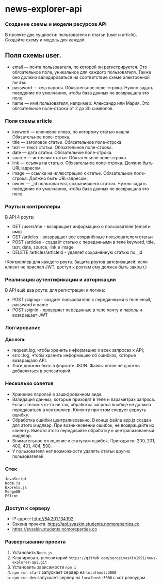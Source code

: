 # news-explorer-api

### Создание схемы и модели ресурсов API
 В проекте две сущности: пользователя и статьи (user и article). Создайте схему и модель для каждой.

## Поля схемы user.
* email — почта пользователя, по которой он регистрируется. Это обязательное поле, уникальное для каждого пользователя. Также оно должно валидироваться на соответствие схеме электронной почты.
* password — хеш пароля. Обязательное поле-строка. Нужно задать поведение по умолчанию, чтобы база данных не возвращала это поле.
* name — имя пользователя, например: Александр или Мария. Это обязательное поле-строка от 2 до 30 символов.

### Поля схемы article
* keyword — ключевое слово, по которому статью нашли. Обязательное поле-строка.
* title — заголовок статьи. Обязательное поле-строка.
* text — текст статьи. Обязательное поле-строка.
* date — дата статьи. Обязательное поле-строка.
* source — источник статьи. Обязательное поле-строка.
* link — ссылка на статью. Обязательное поле-строка. Должно быть URL-адресом.
* image — ссылка на иллюстрацию к статье. Обязательное поле-строка. Должно быть URL-адресом.
* owner — _id пользователя, сохранившего статью. Нужно задать поведение по умолчанию, чтобы база данных не возвращала это поле.

### Роуты и контроллеры
В API 4 роута:
* GET /users/me - возвращает информацию о пользователе (email и имя)
* GET /articles - возвращает все сохранённые пользователем статьи
* POST /articles - создаёт статью с переданными в теле keyword, title, text, date, source, link и image
* DELETE /articles/articleId - удаляет сохранённую статью  по _id

(Контроллер для каждого роута. Защита роутов авторизацией: если клиент не прислал JWT, доступ к роутам ему должен быть закрыт.)


### Реализация аутентификации и авторизации
В API ещё два роута: для регистрации и логина:
* POST /signup - создаёт пользователя с переданными в теле email, password и name
* POST /signin - проверяет переданные в теле почту и пароль и возвращает JWT

### Логгирование
#### Два лога:
* request.log, чтобы хранить информацию о всех запросах к API;
* error.log, чтобы хранить информацию об ошибках, которые возвращало API.
* Логи должны быть в формате JSON. Файлы логов не должны добавляться в репозиторий.


### Несколько советов
* Хранение паролей в зашифрованном виде.
* Валидация данных, которые приходят в теле и параметрах запроса. Если с телом что-то не так, обработка запроса вообще не должна передаваться в контроллер. Клиенту при этом следует вернуть ошибку.
* Обработка ошибки централизованно. В конце файла app.js создан для этого мидлвэр. При возникновении ошибок, не возвращайте их клиенту. Вместо этого передавайте обработку в централизованный мидлвэр.
* Внимательное отношение к статусам ошибок. Пригодятся: 200, 201, 400, 401, 404, 500.
* У пользователя нет возможности удалять статьи других пользователей.

### Стек  
`JavaScript`     
`Node.js`  
`Express.js`  
`MongoDB`   
`ESlint`

### Доступ к серверу
* IP адрес: http://84.201.134.192
* Бэкенд проекта: https://api.svaskin.students.nomoreparties.co
* https://svaskin.students.nomoreparties.co

### Развертывание проекта
1. Установить `Node.js`
2. Клонировать репозиторий `https://github.com/sergeivaskin1991/news-explorer-api.git`
3. Установить зависимости `npm i`
4. `npm run start` запускает сервер на `localhost:3000`
5. `npm run dev` запускает сервер на `localhost:3000` с хот релоудом
